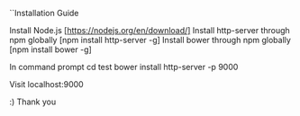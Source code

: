 ``Installation Guide

Install Node.js [https://nodejs.org/en/download/]
Install http-server through npm globally [npm install http-server -g]
Install bower through npm globally [npm install bower -g]

In command prompt
  cd test
  bower install
  http-server -p 9000

Visit localhost:9000 

:) Thank you
